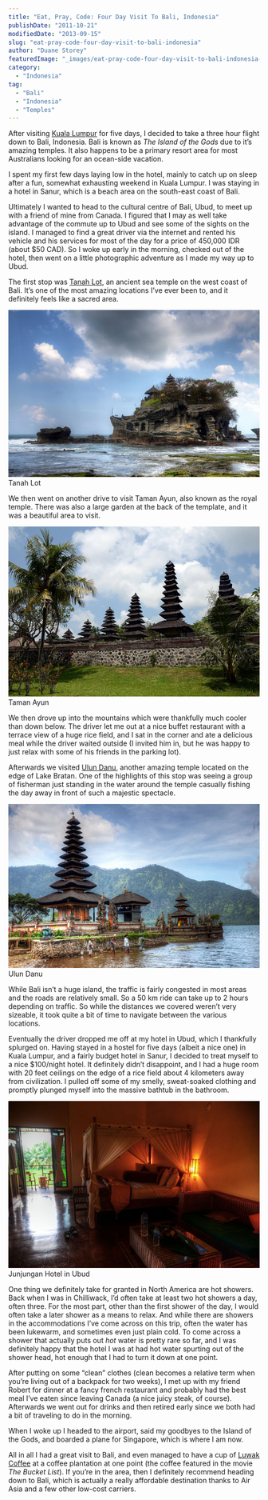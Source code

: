 ```yaml
---
title: "Eat, Pray, Code: Four Day Visit To Bali, Indonesia"
publishDate: "2011-10-21"
modifiedDate: "2013-09-15"
slug: "eat-pray-code-four-day-visit-to-bali-indonesia"
author: "Duane Storey"
featuredImage: "_images/eat-pray-code-four-day-visit-to-bali-indonesia-featured.jpg"
category:
  - "Indonesia"
tag:
  - "Bali"
  - "Indonesia"
  - "Temples"
---
```


After visiting [Kuala Lumpur](http://themigratorynerd.com/2011/kuala-lumpur-malaysia/) for five days, I decided to take a three hour flight down to Bali, Indonesia. Bali is known as *The Island of the Gods* due to it’s amazing temples. It also happens to be a primary resort area for most Australians looking for an ocean-side vacation.

I spent my first few days laying low in the hotel, mainly to catch up on sleep after a fun, somewhat exhausting weekend in Kuala Lumpur. I was staying in a hotel in Sanur, which is a beach area on the south-east coast of Bali.

Ultimately I wanted to head to the cultural centre of Bali, Ubud, to meet up with a friend of mine from Canada. I figured that I may as well take advantage of the commute up to Ubud and see some of the sights on the island. I managed to find a great driver via the internet and rented his vehicle and his services for most of the day for a price of 450,000 IDR (about $50 CAD). So I woke up early in the morning, checked out of the hotel, then went on a little photographic adventure as I made my way up to Ubud.

The first stop was [Tanah Lot](http://en.wikipedia.org/wiki/Tanah_Lot), an ancient sea temple on the west coast of Bali. It’s one of the most amazing locations I’ve ever been to, and it definitely feels like a sacred area.

[![](_images/eat-pray-code-four-day-visit-to-bali-indonesia-1.jpg "Tanah Lot")](_images/eat-pray-code-four-day-visit-to-bali-indonesia-1.jpg)Tanah Lot



We then went on another drive to visit Taman Ayun, also known as the royal temple. There was also a large garden at the back of the template, and it was a beautiful area to visit.

[![](_images/eat-pray-code-four-day-visit-to-bali-indonesia-2.jpg "Taman Ayun")](_images/eat-pray-code-four-day-visit-to-bali-indonesia-2.jpg)Taman Ayun



We then drove up into the mountains which were thankfully much cooler than down below. The driver let me out at a nice buffet restaurant with a terrace view of a huge rice field, and I sat in the corner and ate a delicious meal while the driver waited outside (I invited him in, but he was happy to just relax with some of his friends in the parking lot).

Afterwards we visited [Ulun Danu](http://en.wikipedia.org/wiki/Pura_Ulun_Danu_Bratan), another amazing temple located on the edge of Lake Bratan. One of the highlights of this stop was seeing a group of fisherman just standing in the water around the temple casually fishing the day away in front of such a majestic spectacle.

[![](_images/eat-pray-code-four-day-visit-to-bali-indonesia-3.jpg "Ulun Danu")](_images/eat-pray-code-four-day-visit-to-bali-indonesia-3.jpg)Ulun Danu



While Bali isn’t a huge island, the traffic is fairly congested in most areas and the roads are relatively small. So a 50 km ride can take up to 2 hours depending on traffic. So while the distances we covered weren’t very sizeable, it took quite a bit of time to navigate between the various locations.

Eventually the driver dropped me off at my hotel in Ubud, which I thankfully splurged on. Having stayed in a hostel for five days (albeit a nice one) in Kuala Lumpur, and a fairly budget hotel in Sanur, I decided to treat myself to a nice $100/night hotel. It definitely didn’t disappoint, and I had a huge room with 20 feet ceilings on the edge of a rice field about 4 kilometers away from civilization. I pulled off some of my smelly, sweat-soaked clothing and promptly plunged myself into the massive bathtub in the bathroom.

[![](_images/eat-pray-code-four-day-visit-to-bali-indonesia-4.jpg "Junjungan Hotel in Ubud")](_images/eat-pray-code-four-day-visit-to-bali-indonesia-4.jpg)Junjungan Hotel in Ubud



One thing we definitely take for granted in North America are hot showers. Back when I was in Chilliwack, I’d often take at least two hot showers a day, often three. For the most part, other than the first shower of the day, I would often take a later shower as a means to relax. And while there are showers in the accommodations I’ve come across on this trip, often the water has been lukewarm, and sometimes even just plain cold. To come across a shower that actually puts out *hot* water is pretty rare so far, and I was definitely happy that the hotel I was at had hot water spurting out of the shower head, hot enough that I had to turn it down at one point.

After putting on some “clean” clothes (clean becomes a relative term when you’re living out of a backpack for two weeks), I met up with my friend Robert for dinner at a fancy french restaurant and probably had the best meal I’ve eaten since leaving Canada (a nice juicy steak, of course). Afterwards we went out for drinks and then retired early since we both had a bit of traveling to do in the morning.

When I woke up I headed to the airport, said my goodbyes to the Island of the Gods, and boarded a plane for Singapore, which is where I am now.

All in all I had a great visit to Bali, and even managed to have a cup of [Luwak Coffee](http://en.wikipedia.org/wiki/Kopi_Luwak) at a coffee plantation at one point (the coffee featured in the movie *The Bucket List*). If you’re in the area, then I definitely recommend heading down to Bali, which is actually a really affordable destination thanks to Air Asia and a few other low-cost carriers.